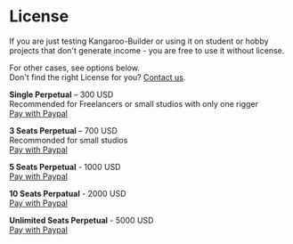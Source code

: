 # License

If you are just testing Kangaroo-Builder or using it on student or hobby projects that don't generate income - you are free
to use it without license.
 
For other cases, see options below.  
Don't find the right License for you? [Contact us](mailto:thomasbittner83@gmail.com). 

**Single Perpetual** – 300 USD  
Recommended for Freelancers or small studios with only one rigger  
[Pay with Paypal](https://www.paypal.com/ncp/payment/AHRT99VF5V784)

**3 Seats Perpetual** – 700 USD  
Recommonded for small studios  
[Pay with Paypal](https://www.paypal.com/ncp/payment/AHRT99VF5V784)

**5 Seats Perpetual** - 1000 USD  
[Pay with Paypal](https://www.paypal.com/ncp/payment/AHRT99VF5V784)

**10 Seats Perpatual** - 2000 USD   
[Pay with Paypal](https://www.paypal.com/ncp/payment/AHRT99VF5V784)

**Unlimited Seats Perpetual** - 5000 USD  
[Pay with Paypal](https://www.paypal.com/ncp/payment/AHRT99VF5V784)

